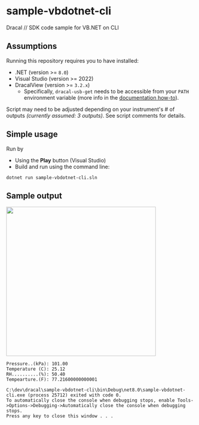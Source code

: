 # sample-vbdotnet-cli
Dracal // SDK code sample for VB.NET on CLI

## Assumptions

Running this repository requires you to have installed:
- .NET (version >= `8.0`)
- Visual Studio (version >= 2022)
- DracalView (version >= `3.2.x`)
  - Specifically, `dracal-usb-get` needs to be accessible from your `PATH` environment variable (more info in the [documentation how-to](https://www.dracal.com/en/programmers_howto/#dracal-usb-get)).

Script may need to be adjusted depending on your instrument's # of outputs _(currently assumed: 3 outputs)_. See script comments for details.


## Simple usage

Run by
- Using the **Play** button (Visual Studio)
- Build and run using the command line:

```
dotnet run sample-vbdotnet-cli.sln
```



## Sample output
<img src="https://github.com/Dracaltech/sample-vbdotnet-cli/assets/1357711/655893a6-3305-4044-8285-d4cbdf418ac4" width=400 />

```
Pressure..(kPa): 101.00
Temperature (C): 25.12
RH..........(%): 50.40
Tempearture.(F): 77.21600000000001

C:\dev\dracal\sample-vbdotnet-cli\bin\Debug\net8.0\sample-vbdotnet-cli.exe (process 25712) exited with code 0.
To automatically close the console when debugging stops, enable Tools->Options->Debugging->Automatically close the console when debugging stops.
Press any key to close this window . . .
```
